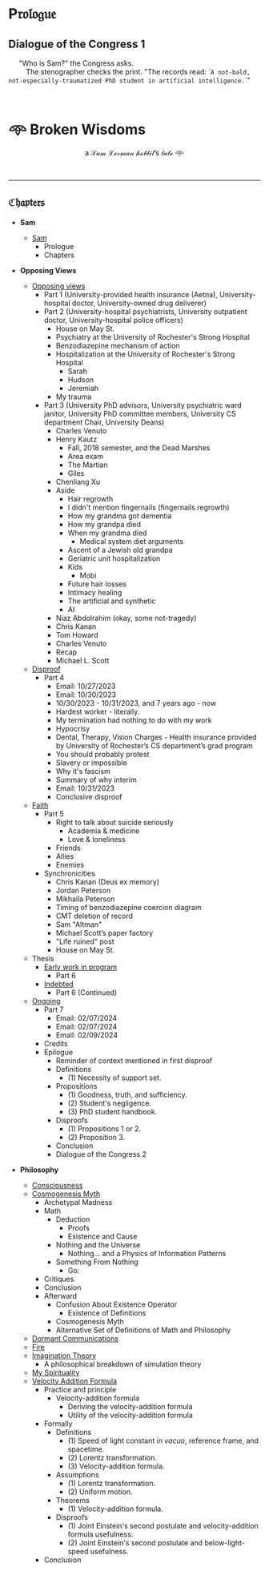 # $\mathfrak{\mathrm{P}rologue}$

## $\mathbf{Dialogue \ of \ the \ Congress \ \text{1}}$

&ensp;&ensp;&ensp;"Who is Sam?" the Congress asks.</br>&ensp;&ensp;&ensp;&ensp;&ensp;The stenographer checks the print. "The records read: \``A not-bald, not-especially-traumatized PhD student in artificial intelligence.`\`"

</br>

#

# 𖥸 Broken Wisdoms

$$\mathcal{\text{a} \ Sam \ Lerman \ hobbit\text{'s} \ tale} \ \text{𖥸}$$

</br>

---

## $\mathfrak{Chapters}$

- **Sam**
  - [Sam](1-Sam.md)  
    - Prologue
    - Chapters

- **Opposing Views**

  - [Opposing views](2-Opposing-views.md)
    - Part 1 (University-provided health insurance (Aetna), University-hospital doctor, University-owned drug deliverer)
    - Part 2 (University-hospital psychiatrists, University outpatient doctor, University-hospital police officers)
      - House on May St.
      - Psychiatry at the University of Rochester's Strong Hospital
      - Benzodiazepine mechanism of action
      - Hospitalization at the University of Rochester's Strong Hospital
        - Sarah
        - Hudson
        - Jeremiah
      - My trauma
    - Part 3 (University PhD advisors, University psychiatric ward janitor, University PhD committee members, University CS department Chair, University Deans)
      - Charles Venuto
      - Henry Kautz
        - Fall, 2018 semester, and the Dead Marshes
        - Area exam
        - The Martian
        - Giles
      - Chenliang Xu
      - Aside
        - Hair regrowth
        - I didn't mention fingernails (fingernails regrowth)
        - How my grandma got dementia
        - How my grandpa died
        - When my grandma died
          - Medical system diet arguments
        - Ascent of a Jewish old grandpa
        - Geriatric unit hospitalization
        - Kids
          - Mobi
        - Future hair losses
        - Intimacy healing
        - The artificial and synthetic
        - AI
      - Niaz Abdolrahim (okay, some not-tragedy)
      - Chris Kanan
      - Tom Howard
      - Charles Venuto
      - Recap
      - Michael L. Scott
  - [Disproof](3-Disproof.md)
    - Part 4
      - Email: 10/27/2023
      - Email: 10/30/2023
      - 10/30/2023 - 10/31/2023, and 7 years ago - now
      - Hardest worker - literally.
      - My termination had nothing to do with my work
      - Hypocrisy
      - Dental, Therapy, Vision Charges - Health insurance provided by University of Rochester’s CS department’s grad program
      - You should probably protest
      - Slavery or impossible
      - Why it's fascism
      - Summary of why interim
      - Email: 10/31/2023
      - Conclusive disproof
  - [Faith](4-Faith.md)
    - Part 5
      - Right to talk about suicide seriously 
        - Academia & medicine
        - Love & loneliness
      - Friends
      - Allies
      - Enemies
    - Synchronicities
      - Chris Kanan (Deus ex memory)
      - Jordan Peterson
      - Mikhaila Peterson
      - Timing of benzodiazepine coercion diagram
      - CMT deletion of record
      - Sam "Altman"
      - Michael Scott’s paper factory
      - "Life ruined" post
      - House on May St.
  - Thesis
    - [Early work in program](5-Early-work-in-program.md)   
      - Part 6
    - [Indebted](6-Indebted.md)   
      - Part 6 (Continued)
  - [Ongoing](7-Ongoing.md)
    - Part 7
      - Email: 02/07/2024
      - Email: 02/07/2024
      - Email: 02/09/2024
    - Credits
    - Epilogue
      - Reminder of context mentioned in first disproof
      - Definitions
        - (1) Necessity of support set.
      - Propositions
        - (1) Goodness, truth, and sufficiency.
        - (2) Student's negligence.
        - (3) PhD student handbook.
      - Disproofs
        - (1) Propositions 1 or 2. 
        - (2) Proposition 3.
      - Conclusion
      - Dialogue of the Congress 2

- **Philosophy**
  - [Consciousness](Philosophy/Consciousness.md)
  - [Cosmogenesis Myth](Philosophy/Cosmogenesis-Myth.md)
    - Archetypal Madness
    - Math
      - Deduction
        - Proofs
        - Existence and Cause
      - Nothing and the Universe  
        - Nothing... and a Physics of Information Patterns
      - Something From Nothing
        - Go:
    - Critiques
    - Conclusion
    - Afterward
      - Confusion About Existence Operator
        - Existence of Definitions
      - Cosmogenesis Myth
      - Alternative Set of Definitions of Math and Philosophy
  - [Dormant Communications](Philosophy/Dormant-Communications.md)
  - [Fire](Philosophy/Fire.md)
  - [Imagination Theory](Philosophy/Imagination-Theory.md)
    - A philosophical breakdown of simulation theory
  - [My Spirituality](Philosophy/My-Spirituality.md)
  - [Velocity Addition Formula](Philosophy/Velocity-Addition-Formula.md)
    - Practice and principle
      - Velocity-addition formula
        - Deriving the velocity-addition formula
        - Utility of the velocity-addition formula
    - Formally
      - Definitions
        - (1) Speed of light constant *in vacuo*, reference frame, and spacetime.
        - (2) Lorentz transformation.
        - (3) Velocity-addition formula.
      - Assumptions
        - (1) Lorentz transformation.
        - (2) Uniform motion.
      - Theorems
        - (1) Velocity-addition formula.
      - Disproofs
        - (1) Joint Einstein's second postulate and velocity-addition formula usefulness.
        - (2) Joint Einstein's second postulate and below-light-speed usefulness.
    - Conclusion  
